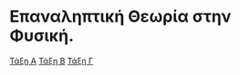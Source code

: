 # Επαναληπτική Θεωρία στην Φυσική.

[Τάξη Α](A-Theory-Physics.pdf)
[Τάξη Β](B-Theory-Physics.pdf)
[Τάξη Γ](B-Theory-Physics.pdf)
